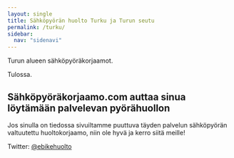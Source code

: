 ```yaml
---
layout: single
title: Sähköpyörän huolto Turku ja Turun seutu
permalink: /turku/
sidebar:
  nav: "sidenavi"
---
```


Turun alueen sähköpyöräkorjaamot.

Tulossa.


## Sähköpyöräkorjaamo.com auttaa sinua löytämään palvelevan pyörähuollon

Jos sinulla on tiedossa sivuiltamme puuttuva täyden palvelun sähköpyörän valtuutettu huoltokorjaamo, niin ole hyvä ja kerro siitä meille!

Twitter: [@ebikehuolto](https://twitter.com/ebikehuolto)


